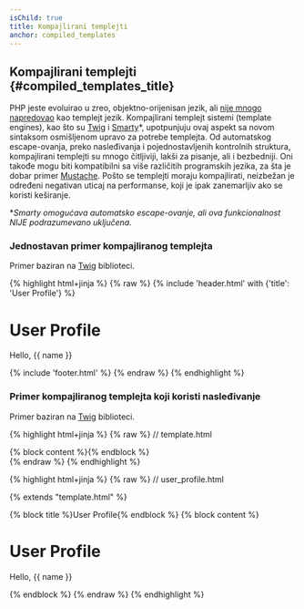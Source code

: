 ```yaml
---
isChild: true
title: Kompajlirani templejti
anchor: compiled_templates
---
```


## Kompajlirani templejti {#compiled_templates_title}

PHP jeste evoluirao u zreo, objektno-orijenisan jezik, ali [nije mnogo napredovao][article_templating_engines]
kao templejt jezik. Kompajlirani templejt sistemi (template engines), kao što su [Twig] i [Smarty]*, upotpunjuju ovaj
aspekt sa novom sintaksom osmišljenom upravo za potrebe templejta. Od automatskog escape-ovanja,
preko nasleđivanja i pojednostavljenih kontrolnih struktura, kompajlirani templejti su mnogo
čitljiviji, lakši za pisanje, ali i bezbedniji. Oni takođe mogu biti kompatibilni sa više različitih
programskih jezika, za šta je dobar primer [Mustache]. Pošto se templejti moraju kompajlirati,
neizbežan je određeni negativan uticaj na performanse, koji je ipak zanemarljiv ako se koristi keširanje.

**Smarty omogućava automatsko _escape-ovanje_, ali ova funkcionalnost NIJE podrazumevano uključena.*

### Jednostavan primer kompajliranog templejta

Primer baziran na [Twig] biblioteci.

{% highlight html+jinja %}
{% raw %}
{% include 'header.html' with {'title': 'User Profile'} %}

<h1>User Profile</h1>
<p>Hello, {{ name }}</p>

{% include 'footer.html' %}
{% endraw %}
{% endhighlight %}

### Primer kompajliranog templejta koji koristi nasleđivanje

Primer baziran na [Twig] biblioteci.

{% highlight html+jinja %}
{% raw %}
// template.html

<html>
<head>
    <title>{% block title %}{% endblock %}</title>
</head>
<body>

<main>
    {% block content %}{% endblock %}
</main>

</body>
</html>
{% endraw %}
{% endhighlight %}

{% highlight html+jinja %}
{% raw %}
// user_profile.html

{% extends "template.html" %}

{% block title %}User Profile{% endblock %}
{% block content %}
    <h1>User Profile</h1>
    <p>Hello, {{ name }}</p>
{% endblock %}
{% endraw %}
{% endhighlight %}


[article_templating_engines]: http://fabien.potencier.org/article/34/templating-engines-in-php
[Twig]: http://twig.sensiolabs.org/
[Brainy]: https://github.com/box/brainy
[Smarty]: http://www.smarty.net/
[Mustache]: http://mustache.github.io/
